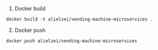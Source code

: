 1. Docker build 

```
docker build -t alielzei/vending-machine-microservices .
```

2. Docker push 

```
docker push alielzei/vending-machine-microservices
```